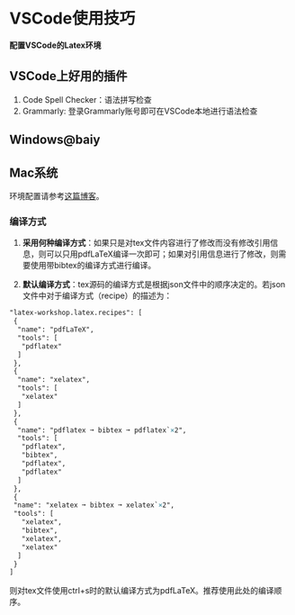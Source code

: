 # VSCode使用技巧

**配置VSCode的Latex环境**

## VSCode上好用的插件
1. Code Spell Checker：语法拼写检查
2. Grammarly: 登录Grammarly账号即可在VSCode本地进行语法检查

## Windows@baiy

## Mac系统
环境配置请参考[这篇博客](https://mathjiajia.github.io/vscode-and-latex/#step-1-download--install-tex-live)。

### 编译方式
1. **采用何种编译方式**：如果只是对tex文件内容进行了修改而没有修改引用信息，则可以只用pdfLaTeX编译一次即可；如果对引用信息进行了修改，则需要使用带bibtex的编译方式进行编译。

2. **默认编译方式**：tex源码的编译方式是根据json文件中的顺序决定的。若json文件中对于编译方式（recipe）的描述为：

```latex
"latex-workshop.latex.recipes": [
 {
  "name": "pdfLaTeX",
  "tools": [
   "pdflatex"
  ]
 },
 {
  "name": "xelatex",
  "tools": [
   "xelatex"
  ]
 },
 {
  "name": "pdflatex ➞ bibtex ➞ pdflatex`×2",
  "tools": [
   "pdflatex",
   "bibtex",
   "pdflatex",
   "pdflatex"
  ]
 },
 {
 "name": "xelatex ➞ bibtex ➞ xelatex`×2",
 "tools": [
   "xelatex",
   "bibtex",
   "xelatex",
   "xelatex"
  ]
 }
]
```
则对tex文件使用ctrl+s时的默认编译方式为pdfLaTeX。推荐使用此处的编译顺序。